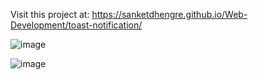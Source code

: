 Visit this project at: https://sanketdhengre.github.io/Web-Development/toast-notification/


![image](https://github.com/SanketDhengre/Web-Development/assets/83276393/5ac35f7f-1ee1-46f5-a1a3-d1e706a73619)



![image](https://github.com/SanketDhengre/Web-Development/assets/83276393/1379ee47-febb-424f-b677-36f63c621f98)
